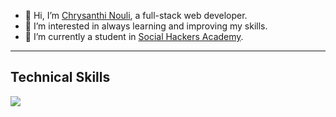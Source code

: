 - 👋 Hi, I’m <a href="https://www.linkedin.com/in/chrysanthi-nouli-3aab30274/">Chrysanthi Nouli</a>, a full-stack web developer.
- 👀 I’m interested in always learning and improving my skills.
- 🌱 I’m currently a student in <a href="https://socialhackersacademy.org/">Social Hackers Academy</a>.
<hr/>
<h2>Technical Skills</h2>
<img src="http://www.w3.org/2000/svg" viewBox="0 0 128 128"><path fill="#F0DB4F" d="M1.408 1.408h125.184v125.185H1.408z"/><path fill="#323330" d="M116.347 96.736c-.917-5.711-4.641-10.508-15.672-14.981-3.832-1.761-8.104-3.022-9.377-5.926-.452-1.69-.512-2.642-.226-3.665.821-3.32 4.784-4.355 7.925-3.403 2.023.678 3.938 2.237 5.093 4.724 5.402-3.498 5.391-3.475 9.163-5.879-1.381-2.141-2.118-3.129-3.022-4.045-3.249-3.629-7.676-5.498-14.756-5.355l-3.688.477c-3.534.893-6.902 2.748-8.877 5.235-5.926 6.724-4.236 18.492 2.975 23.335 7.104 5.332 17.54 6.545 18.873 11.531 1.297 6.104-4.486 8.08-10.234 7.378-4.236-.881-6.592-3.034-9.139-6.949-4.688 2.713-4.688 2.713-9.508 5.485 1.143 2.499 2.344 3.63 4.26 5.795 9.068 9.198 31.76 8.746 35.83-5.176.165-.478 1.261-3.666.38-8.581zM69.462 58.943H57.753l-.048 30.272c0 6.438.333 12.34-.714 14.149-1.713 3.558-6.152 3.117-8.175 2.427-2.059-1.012-3.106-2.451-4.319-4.485-.333-.584-.583-1.036-.667-1.071l-9.52 5.83c1.583 3.249 3.915 6.069 6.902 7.901 4.462 2.678 10.459 3.499 16.731 2.059 4.082-1.189 7.604-3.652 9.448-7.401 2.666-4.915 2.094-10.864 2.07-17.444.06-10.735.001-21.468.001-32.237z"/>
  

<!---
ChrysanthiNouli/ChrysanthiNouli is a ✨ special ✨ repository because its `README.md` (this file) appears on your GitHub profile.
You can click the Preview link to take a look at your changes.
--->
